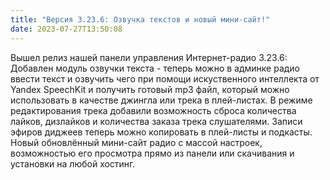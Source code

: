 ```yaml
---
title: "Версия 3.23.6: Озвучка текстов и новый мини-сайт!"
date: 2023-07-27T13:50:08
---
```


Вышел релиз нашей панели управления Интернет-радио 3.23.6: Добавлен модуль озвучки текста - теперь можно в админке радио ввести текст и озвучить чего при помощи искуственного интеллекта от Yandex SpeechKit и получить готовый mp3 файл, который можно использовать в качестве джингла или трека в плей-листах. В режиме редактирования трека добавили возможность сброса количества лайков, дизлайков и количества заказа трека слушателями. Записи эфиров диджеев теперь можно копировать в плей-листы и подкасты. Новый обновлённый мини-сайт радио с массой настроек, возможностью его просмотра прямо из панели или скачивания и установки на любой хостинг.